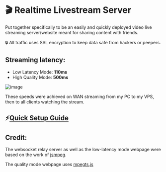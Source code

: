 # 🎬 Realtime Livestream Server
Put together specifically to be an easily and quickly deployed video live streaming server/website meant for sharing content with friends.

🔒 All traffic uses SSL encryption to keep data safe from hackers or peepers.

## Streaming latency:
* Low Latency Mode: **110ms**
* High Quality Mode: **500ms**

![image](https://user-images.githubusercontent.com/73214439/120876307-eb4c9c00-c564-11eb-9426-68c377622ac1.png)

These speeds were achieved on WAN streaming from my PC to my VPS, then to all clients watching the stream.
## ⚡[Quick Setup Guide](https://github.com/quentinmay/realtime-livestream-server/blob/main/setup.md)

## Credit:
The websocket relay server as well as the low-latency mode webpage were based on the work of [jsmpeg](https://github.com/phoboslab/jsmpeg).

The  quality mode webpage uses [mpegts.js](https://github.com/xqq/mpegts.js)
